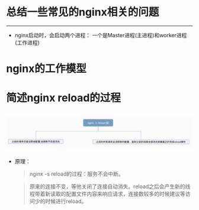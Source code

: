 # 总结一些常见的nginx相关的问题
***

* nginx启动时，会启动两个进程： 一个是Master进程(主进程)和worker进程(工作进程)

# nginx的工作模型



# 简述nginx reload的过程

## ![atom_nginx](../Map/nginx_reload.png)
* 原理：
    > nginx -s reload的过程：服务不会中断。

    > 原来的连接不变，等他关闭了连接自动消失。reload之后会产生新的线程带着新读取的配置文件内容来响应请求，连接数较多的时候建议等访问少的时候进行reload。
